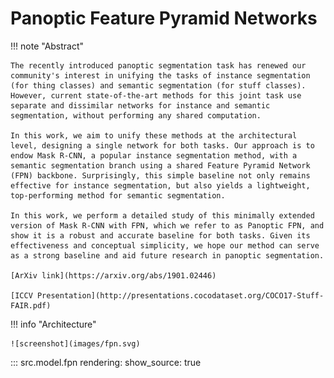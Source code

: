 # Panoptic Feature Pyramid Networks

!!! note "Abstract"

    The recently introduced panoptic segmentation task has renewed our community's interest in unifying the tasks of instance segmentation (for thing classes) and semantic segmentation (for stuff classes). However, current state-of-the-art methods for this joint task use separate and dissimilar networks for instance and semantic segmentation, without performing any shared computation.

    In this work, we aim to unify these methods at the architectural level, designing a single network for both tasks. Our approach is to endow Mask R-CNN, a popular instance segmentation method, with a semantic segmentation branch using a shared Feature Pyramid Network (FPN) backbone. Surprisingly, this simple baseline not only remains effective for instance segmentation, but also yields a lightweight, top-performing method for semantic segmentation.

    In this work, we perform a detailed study of this minimally extended version of Mask R-CNN with FPN, which we refer to as Panoptic FPN, and show it is a robust and accurate baseline for both tasks. Given its effectiveness and conceptual simplicity, we hope our method can serve as a strong baseline and aid future research in panoptic segmentation.

    [ArXiv link](https://arxiv.org/abs/1901.02446)

    [ICCV Presentation](http://presentations.cocodataset.org/COCO17-Stuff-FAIR.pdf)

!!! info "Architecture"

    ![screenshot](images/fpn.svg)

::: src.model.fpn
    rendering:
        show_source: true
